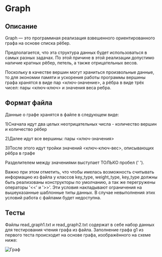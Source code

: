 # Graph
## Описание
Graph — это программная реализация взвешенного ориентированного графа на основе списка рёбер.


Предполагается, что эта структура данных будет использоваться в самых разных задачах. По этой причине в этой реализации
допустимо наличие кратных рёбер, петель, а также отрицательных весов.

Поскольку в качестве вершин могут храниться произвольные данные, то
для экономии памяти и ускорения работы программы вершины графа хранятся в виде пар <ключ-значение>, 
а рёбра в виде трёх чисел: пары <ключ-ключ> и значения веса ребра.

## Формат файла
Данные о графе хранятся в файле в следующем виде:

1)Сначала идут два целых неотрицательных числа - количество вершин и количество рёбер

2)Далее идут все вершины: пары <ключ-значения>

3)После этого идут тройки значений <ключ-ключ-вес>, описывающих рёбра в графе

Разделителем между значениями выступает ТОЛЬКО пробел (' ').

Важно при этом отметить, что чтобы имелась возможность считывать информацию из файла у классов key_type, weight_type, key_type 
должны быть реализованы конструкторы по умолчанию, а так же перегружены операторы '<<' и '>>'. Эти условия накладывают ограничения 
на вышеуказанные шаблонные типы данных. В случае невыполнения этих условий работа с файлами будет недоступна.

## Тесты
Файлы read_graph1.txt и read_graph2.txt содержат в себе набор данных для тестирования чтения графа из файла.
Заполнение графа g1 из первого теста происходит на основе графа, изображённого на схеме ниже:






![Граф](https://user-images.githubusercontent.com/103902271/222981409-caccd1ed-06ed-4236-9259-f86a2fdbdb56.jpg)
